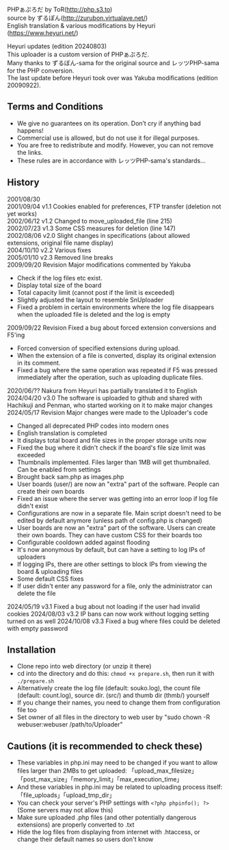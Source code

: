 PHPぁぷろだ by ToR(http://php.s3.to)  
source by ずるぽん(http://zurubon.virtualave.net/)  
English translation & various modifications by Heyuri (https://www.heyuri.net/)

Heyuri updates (edition 20240803)  
  This uploader is a custom version of PHPぁぷろだ.  
  Many thanks to ずるぼん-sama for the original source and レッツPHP-sama for the PHP conversion.  
  The last update before Heyuri took over was Yakuba modifications (edition 20090922).

## Terms and Conditions
- We give no guarantees on its operation. Don’t cry if anything bad happens!
- Commercial use is allowed, but do not use it for illegal purposes.
- You are free to redistribute and modify. However, you can not remove the links.
- These rules are in accordance with レッツPHP-sama's standards...

## History
2001/08/30  
2001/09/04 v1.1 Cookies enabled for preferences, FTP transfer (deletion not yet works)  
2002/06/12 v1.2 Changed to move_uploaded_file (line 215)  
2002/07/23 v1.3 Some CSS measures for deletion (line 147)  
2002/08/06 v2.0 Slight changes in specifications (about allowed extensions, original file name display)  
2004/10/10 v2.2 Various fixes  
2005/01/10 v2.3 Removed line breaks  
2009/09/20 Revision   Major modifications commented by Yakuba
- Check if the log files etc exist.
- Display total size of the board
- Total capacity limit (cannot post if the limit is exceeded)
- Slightly adjusted the layout to resemble SnUploader
- Fixed a problem in certain environments where the log file disappears when the uploaded file is deleted and the log is empty

2009/09/22 Revision   Fixed a bug about forced extension conversions and F5'ing
- Forced conversion of specified extensions during upload.
- When the extension of a file is converted, display its original extension in its comment.
- Fixed a bug where the same operation was repeated if F5 was pressed immediately after the operation, such as uploading duplicate files.

2020/06/?? Nakura from Heyuri has partially translated it to English  
2024/04/20 v3.0 The software is uploaded to github and shared with Hachikuji and Penman, who started working on it to make major changes  
2024/05/17 Revision   Major changes were made to the Uploader's code
- Changed all deprecated PHP codes into modern ones
- English translation is completed
- It displays total board and file sizes in the proper storage units now
- Fixed the bug where it didn't check if the board's file size limit was exceeded
- Thumbnails implemented. Files larger than 1MB will get thumbnailed. Can be enabled from settings
- Brought back sam.php as images.php
- User boards (user/) are now an "extra" part of the software. People can create their own boards
- Fixed an issue where the server was getting into an error loop if log file didn't exist
- Configurations are now in a separate file. Main script doesn't need to be edited by default anymore (unless path of config.php is changed)
- User boards are now an "extra" part of the software. Users can create their own boards. They can have custom CSS for their boards too
- Configurable cooldown added against flooding
- It's now anonymous by default, but can have a setting to log IPs of uploaders
- If logging IPs, there are other settings to block IPs from viewing the board & uploading files
- Some default CSS fixes
- If user didn't enter any password for a file, only the administrator can delete the file

2024/05/19 v3.1 Fixed a bug about not loading if the user had invalid cookies
2024/08/03 v3.2 IP bans can now work without logging setting turned on as well
2024/10/08 v3.3 Fixed a bug where files could be deleted with empty password
  
## Installation
- Clone repo into web directory (or unzip it there)
- cd into the directory and do this: `chmod +x prepare.sh`, then run it with `./prepare.sh`
- Alternatively create the log file (default: souko.log), the count file (default: count.log), source dir. (src/) and thumb dir (thmb/) yourself
- If you change their names, you need to change them from configuration file too
- Set owner of all files in the directory to web user by "sudo chown -R webuser:webuser /path/to/Uploader"

## Cautions (it is recommended to check these)
- These variables in php.ini may need to be changed if you want to allow files larger than 2MBs to get uploaded:
  「upload_max_filesize」「post_max_size」「memory_limit」「max_execution_time」
- And these variables in php.ini may be related to uploading process itself:
  「file_uploads」「upload_tmp_dir」
- You can check your server's PHP settings with `<?php phpinfo(); ?>` (Some servers may not allow this)
- Make sure uploaded .php files (and other potentially dangerous extensions) are properly converted to .txt
- Hide the log files from displaying from internet with .htaccess, or change their default names so users don't know
